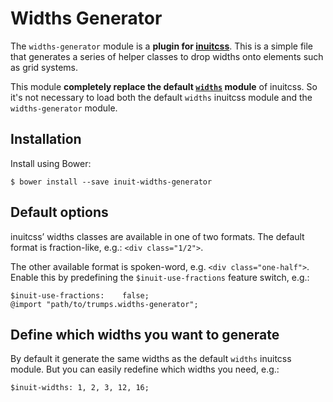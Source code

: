 # Widths Generator

The `widths-generator` module is a **plugin for [inuitcss](http://inuitcss.com/)**.
This is a simple file that generates a series of helper classes to drop widths onto
elements such as grid systems.

This module **completely replace the default [`widths`](https://github.com/inuitcss/trumps.widths)
module** of inuitcss. So it's not necessary to load both the default `widths` inuitcss module
and the `widths-generator` module.


## Installation

Install using Bower:

    $ bower install --save inuit-widths-generator


## Default options

inuitcss’ widths classes are available in one of two formats. The default format
is fraction-like, e.g.: `<div class="1/2">`.

The other available format is spoken-word, e.g. `<div class="one-half">`. Enable
this by predefining the `$inuit-use-fractions` feature switch, e.g.:

    $inuit-use-fractions:    false;
    @import "path/to/trumps.widths-generator";


## Define which widths you want to generate

By default it generate the same widths as the default `widths` inuitcss module.
But you can easily redefine which widths you need, e.g.: 

    $inuit-widths: 1, 2, 3, 12, 16;
